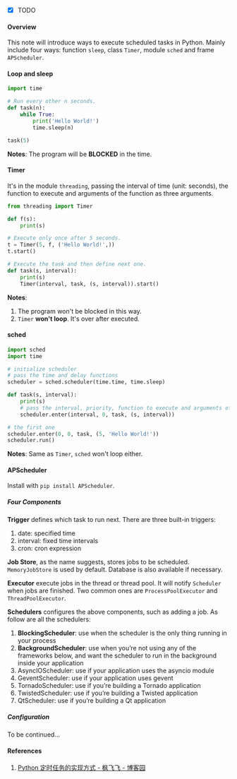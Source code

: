 - [x] TODO

#### Overview

This note will introduce ways to execute scheduled tasks in Python. Mainly include four ways: function `sleep`, class `Timer`, module `sched` and frame `APScheduler`.

#### Loop and sleep

```python
import time

# Run every other n seconds.
def task(n):         
    while True:
        print('Hello World!')
        time.sleep(n)

task(5)
```

**Notes**: The program will be **BLOCKED** in the time.

#### Timer

It's in the module `threading`, passing the interval of time (unit: seconds), the function to execute and arguments of the function as three arguments.

```python
from threading import Timer

def f(s):
    print(s)

# Execute only once after 5 seconds.
t = Timer(5, f, ('Hello World!',))
t.start()

# Execute the task and then define next one.
def task(s, interval):
    print(s)
    Timer(interval, task, (s, interval)).start()
```

**Notes**:

1. The program won't be blocked in this way.
2. `Timer` **won't loop**. It's over after executed.

#### sched

```python
import sched
import time

# initialize scheduler
# pass the time and delay functions
scheduler = sched.scheduler(time.time, time.sleep)

def task(s, interval):
    print(s)
    # pass the interval, priority, function to execute and arguments of the function
    scheduler.enter(interval, 0, task, (s, interval))

# the first one
scheduler.enter(0, 0, task, (5, 'Hello World!'))
scheduler.run()
```

**Notes**: Same as `Timer`, `sched` won't loop either.

#### APScheduler

Install with `pip install APScheduler`.

##### Four Components

**Trigger** defines which task to run next. There are three built-in triggers:

1. date: specified time
2. interval: fixed time intervals
3. cron: cron expression

**Job Store**, as the name suggests, stores jobs to be scheduled. `MemoryJobStore` is used by default. Database is also available if necessary.

**Executor** execute jobs in the thread or thread pool. It will notify `Scheduler` when jobs are finished. Two common ones are `ProcessPoolExecutor` and `ThreadPoolExecutor`.

**Schedulers** configures the above components, such as adding a job. As follow are all the schedulers: 

1. **BlockingScheduler**: use when the scheduler is the only thing running in your process
2. **BackgroundScheduler**: use when you’re not using any of the frameworks below, and want the scheduler to run in the background inside your application
3. AsyncIOScheduler: use if your application uses the asyncio module
4. GeventScheduler: use if your application uses gevent
5. TornadoScheduler: use if you’re building a Tornado application
6. TwistedScheduler: use if you’re building a Twisted application
7. QtScheduler: use if you’re building a Qt application

##### Configuration

To be continued...

#### References

1. [Python 定时任务的实现方式 - 枫飞飞 - 博客园](https://www.cnblogs.com/fengff/p/11011000.html)